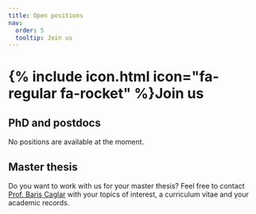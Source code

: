 ```yaml
---
title: Open positions
nav:
  order: 5
  tooltip: Join us
---
```


# {% include icon.html icon="fa-regular fa-rocket" %}Join us

## PhD and postdocs

No positions are available at the moment. 

## Master thesis

Do you want to work with us for your master thesis? Feel free to contact [Prof. Baris Caglar](/members/baris-caglar) with your topics of interest, a curriculum vitae and your academic records.